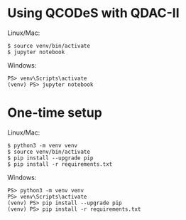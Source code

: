 # Using QCODeS with QDAC-II

Linux/Mac:

    $ source venv/bin/activate
    $ jupyter notebook

Windows:

    PS> venv\Scripts\activate
    (venv) PS> jupyter notebook

# One-time setup

Linux/Mac:

    $ python3 -m venv venv
    $ source venv/bin/activate
    $ pip install --upgrade pip
    $ pip install -r requirements.txt

Windows:

    PS> python3 -m venv venv
    PS> venv\Scripts\activate
    (venv) PS> pip install --upgrade pip
    (venv) PS> pip install -r requirements.txt
